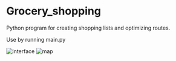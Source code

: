 # Grocery_shopping
Python program for creating shopping lists and optimizing routes.

Use by running main.py


![interface](https://github.com/LaihOsc/Grocery_shopping/assets/103920979/8d73e394-0a25-4e4a-8405-5b2f0de5f376)
![map](https://github.com/LaihOsc/Grocery_shopping/assets/103920979/8264c010-64cc-4b26-88b6-54f7109f7e0e)
